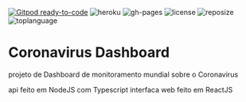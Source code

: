 [![Gitpod ready-to-code](https://img.shields.io/badge/Gitpod-ready--to--code-blue?logo=gitpod)](https://gitpod.io/#https://github.com/LeoGil/Coronavirus-Dashboard)
![heroku](https://img.shields.io/github/deployments/LeoGil/Coronavirus-Dashboard/apicoviddashboard?color=purple&label=heroku%20api)
![gh-pages](https://img.shields.io/github/deployments/LeoGil/Coronavirus-Dashboard/github-pages?label=github%20pages)
![license](https://img.shields.io/github/license/LeoGil/Coronavirus-Dashboard?color=teal)
![reposize](https://img.shields.io/github/repo-size/LeoGil/Coronavirus-Dashboard)
![toplanguage](https://img.shields.io/github/languages/top/LeoGil/Coronavirus-Dashboard)

# Coronavirus Dashboard

projeto de Dashboard de monitoramento mundial sobre o Coronavirus

api feito em NodeJS com Typescript
interfaca web feito em ReactJS
